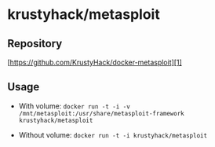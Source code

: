 # krustyhack/metasploit

## Repository

[https://github.com/KrustyHack/docker-metasploit][1]

## Usage

* With volume: ``docker run -t -i -v /mnt/metasploit:/usr/share/metasploit-framework krustyhack/metasploit``

* Without volume: ``docker run -t -i krustyhack/metasploit``


  [1]: https://github.com/KrustyHack/docker-metasploit
